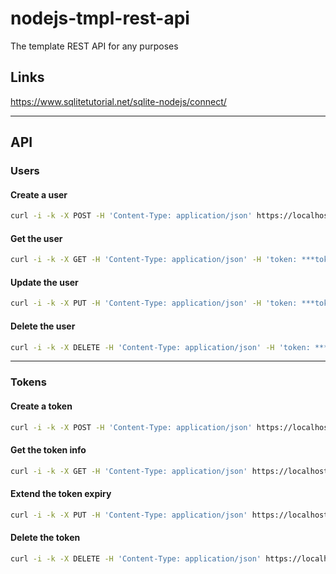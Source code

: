 # nodejs-tmpl-rest-api
The template REST API for any purposes

## Links
<https://www.sqlitetutorial.net/sqlite-nodejs/connect/>

---

## API

### Users

#### Create a user

~~~ bash
curl -i -k -X POST -H 'Content-Type: application/json' https://localhost:3001/users -d '{"firstName":"John", "lastName":"Smith", "phone":"1234567890", "password":"***", "tosAgreement":true}'
~~~

#### Get the user

~~~ bash
curl -i -k -X GET -H 'Content-Type: application/json' -H 'token: ***token***' https://localhost:3001/users?phone=1234567890
~~~

#### Update the user

~~~ bash
curl -i -k -X PUT -H 'Content-Type: application/json' -H 'token: ***token***' https://localhost:3001/users -d '{"phone":"1234567890", "firstName":"Jack", "lastName":"Smyth", "password":"***"}'
~~~

#### Delete the user

~~~ bash
curl -i -k -X DELETE -H 'Content-Type: application/json' -H 'token: ***token***' https://localhost:3001/users?phone=1234567890
~~~

---

### Tokens

#### Create a token

~~~ bash
curl -i -k -X POST -H 'Content-Type: application/json' https://localhost:3001/tokens -d '{"phone":"1234567890", "password":"***"}'
~~~

#### Get the token info

~~~ bash
curl -i -k -X GET -H 'Content-Type: application/json' https://localhost:3001/tokens?id=***token***
~~~

#### Extend the token expiry

~~~ bash
curl -i -k -X PUT -H 'Content-Type: application/json' https://localhost:3001/tokens -d '{"id":"***token***", "extend":true}'
~~~

#### Delete the token

~~~ bash
curl -i -k -X DELETE -H 'Content-Type: application/json' https://localhost:3001/tokens?id=***token***
~~~
